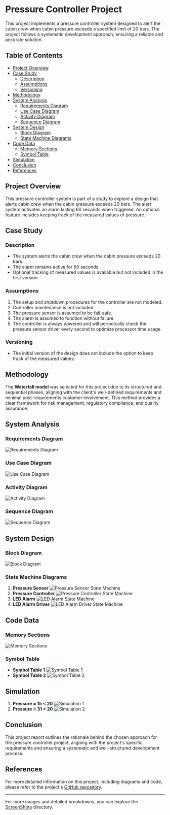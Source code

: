# Pressure Controller Project

This project implements a pressure controller system designed to alert the cabin crew when cabin pressure exceeds a specified limit of 20 bars. The project follows a systematic development approach, ensuring a reliable and accurate solution.

## Table of Contents
- [Project Overview](#project-overview)
- [Case Study](#case-study)
  - [Description](#description)
  - [Assumptions](#assumptions)
  - [Versioning](#versioning)
- [Methodology](#methodology)
- [System Analysis](#system-analysis)
  - [Requirements Diagram](#requirements-diagram)
  - [Use Case Diagram](#use-case-diagram)
  - [Activity Diagram](#activity-diagram)
  - [Sequence Diagram](#sequence-diagram)
- [System Design](#system-design)
  - [Block Diagram](#block-diagram)
  - [State Machine Diagrams](#state-machine-diagrams)
- [Code Data](#code-data)
  - [Memory Sections](#memory-sections)
  - [Symbol Table](#symbol-table)
- [Simulation](#simulation)
- [Conclusion](#conclusion)
- [References](#references)

## Project Overview
This pressure controller system is part of a study to explore a design that alerts cabin crew when the cabin pressure exceeds 20 bars. The alert system activates an alarm lasting 60 seconds when triggered. An optional feature includes keeping track of the measured values of pressure.

## Case Study

### Description
- The system alerts the cabin crew when the cabin pressure exceeds 20 bars.
- The alarm remains active for 60 seconds.
- Optional tracking of measured values is available but not included in the first version.

### Assumptions
1. The setup and shutdown procedures for the controller are not modeled.
2. Controller maintenance is not included.
3. The pressure sensor is assumed to be fail-safe.
4. The alarm is assumed to function without failure.
5. The controller is always powered and will periodically check the pressure sensor driver every second to optimize processor time usage.

### Versioning
- The initial version of the design does not include the option to keep track of the measured values.

## Methodology
The **Waterfall model** was selected for this project due to its structured and sequential phases, aligning with the client's well-defined requirements and minimal post-requirements customer involvement. This method provides a clear framework for risk management, regulatory compliance, and quality assurance.

## System Analysis

### Requirements Diagram
![Requirements Diagram](ScreenShots/Requirements_Diagram.png)

### Use Case Diagram
![Use Case Diagram](ScreenShots/Use_Case_Diagram.png)

### Activity Diagram
![Activity Diagram](ScreenShots/Activity_Diagram.png)

### Sequence Diagram
![Sequence Diagram](ScreenShots/Sequence_Diagram.png)

## System Design

### Block Diagram
![Block Diagram](ScreenShots/Design_Analysis_Block_Diagram.png)

### State Machine Diagrams

1. **Pressure Sensor**
   ![Pressure Sensor State Machine](ScreenShots/Design_Analysis_Pressure_Sensor.png)
2. **Pressure Controller**
   ![Pressure Controller State Machine](ScreenShots/Design_Analysis_Pressure_Controller.png)
3. **LED Alarm**
   ![LED Alarm State Machine](ScreenShots/Design_Analysis_LED_Alarm.png)
4. **LED Alarm Driver**
   ![LED Alarm Driver State Machine](ScreenShots/Design_Analysis_LED_Alarm_Driver.png)

## Code Data

### Memory Sections
![Memory Sections](ScreenShots/Sections.png)

### Symbol Table
- **Symbol Table 1**
  ![Symbol Table 1](ScreenShots/SymbolTable_1.png)
- **Symbol Table 2**
  ![Symbol Table 2](ScreenShots/SymbolTable_2.png)

## Simulation

1. **Pressure = 15 < 20**
   ![Simulation 1](ScreenShots/Simulation\1.png)
2. **Pressure = 31 > 20**
   ![Simulation 2](ScreenShots/Simulation\2.png)

## Conclusion
This project report outlines the rationale behind the chosen approach for the pressure controller project, aligning with the project's specific requirements and ensuring a systematic and well-structured development process.

## References
For more detailed information on this project, including diagrams and code, please refer to the project's [GitHub repository](https://github.com/mohammedhassan9748/Embedded-Diploma/tree/main/Unit_5_First_Term_Projects/Project%201).

---

For more images and detailed breakdowns, you can explore the [ScreenShots](https://github.com/mohammedhassan9748/Embedded-Diploma/tree/main/Unit_5_First_Term_Projects/Project%201/ScreenShots) directory.
